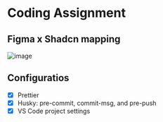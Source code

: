 # Coding Assignment

## Figma x Shadcn mapping
![image](https://github.com/user-attachments/assets/5e0742f4-a930-4519-bfd5-d3f59962871c)


## Configuratios
- [x] Prettier
- [x] Husky: pre-commit, commit-msg, and pre-push
- [x] VS Code project settings
